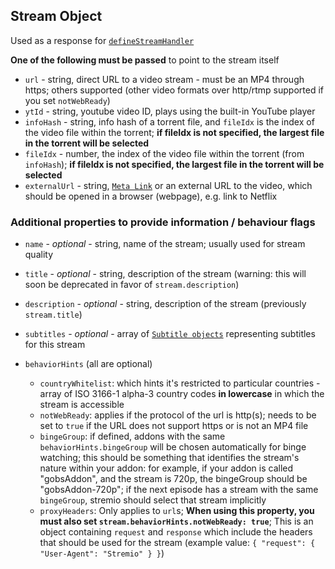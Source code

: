 ## Stream Object

Used as a response for [`defineStreamHandler`](../requests/defineStreamHandler.md)

**One of the following must be passed** to point to the stream itself

* ``url`` - string, direct URL to a video stream - must be an MP4 through https; others supported (other video formats over http/rtmp supported if you set `notWebReady`)
* ``ytId`` - string, youtube video ID, plays using the built-in YouTube player
* ``infoHash`` - string, info hash of a torrent file, and `fileIdx` is the index of the video file within the torrent; **if fileIdx is not specified, the largest file in the torrent will be selected**
* ``fileIdx`` - number, the index of the video file within the torrent (from `infoHash`); **if fileIdx is not specified, the largest file in the torrent will be selected**
* ``externalUrl`` - string, [``Meta Link``](./meta.links.md) or an external URL to the video, which should be opened in a browser (webpage), e.g. link to Netflix

### Additional properties to provide information / behaviour flags

- ``name`` - _optional_ - string, name of the stream; usually used for stream quality

- ``title`` - _optional_ - string, description of the stream (warning: this will soon be deprecated in favor of `stream.description`)

- ``description`` - _optional_ - string, description of the stream (previously `stream.title`)

- ``subtitles`` - _optional_ - array of [``Subtitle objects``](./subtitles.md) representing subtitles for this stream

- `behaviorHints` (all are optional)
    - `countryWhitelist`: which hints it's restricted to particular countries  - array of ISO 3166-1 alpha-3 country codes **in lowercase** in which the stream is accessible
    - `notWebReady`: applies if the protocol of the url is http(s); needs to be set to `true` if the URL does not support https or is not an MP4 file
    - `bingeGroup`: if defined, addons with the same `behaviorHints.bingeGroup` will be chosen automatically for binge watching; this should be something that identifies the stream's nature within your addon: for example, if your addon is called "gobsAddon", and the stream is 720p, the bingeGroup should be "gobsAddon-720p"; if the next episode has a stream with the same `bingeGroup`, stremio should select that stream implicitly
    - `proxyHeaders`: Only applies to `url`s; **When using this property, you must also set `stream.behaviorHints.notWebReady: true`**; This is an object containing `request` and `response` which include the headers that should be used for the stream (example value: `{ "request": { "User-Agent": "Stremio" } }`)
